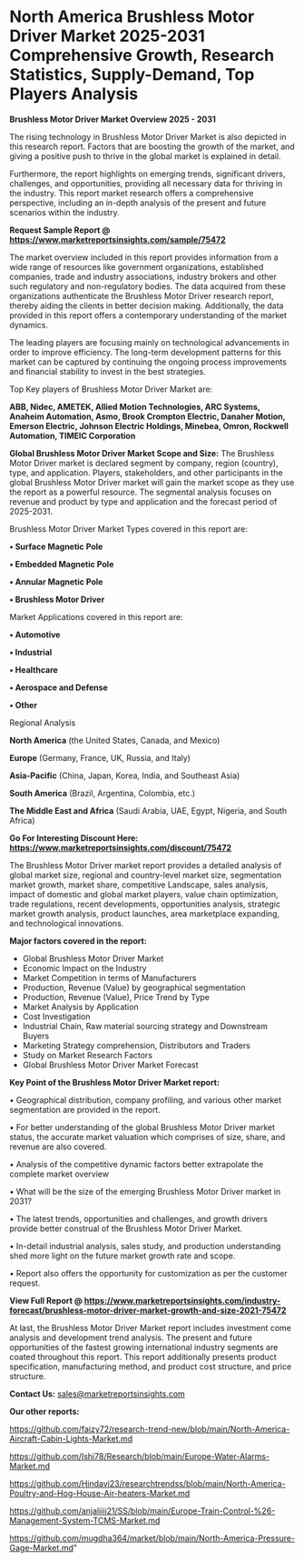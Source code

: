 # North America Brushless Motor Driver Market 2025-2031 Comprehensive Growth, Research Statistics, Supply-Demand,  Top Players Analysis

<Strong> Brushless Motor Driver Market Overview 2025 - 2031</strong>

The rising technology in Brushless Motor Driver Market is also depicted in this research report. Factors that are boosting the growth of the market, and giving a positive push to thrive in the global market is explained in detail.

Furthermore, the report highlights on emerging trends, significant drivers, challenges, and opportunities, providing all necessary data for thriving in the industry. This report market research offers a comprehensive perspective, including an in-depth analysis of the present and future scenarios within the industry.

<strong>Request Sample Report @ <a href=https://www.marketreportsinsights.com/sample/75472>https://www.marketreportsinsights.com/sample/75472</a></strong>

The market overview included in this report provides information from a wide range of resources like government organizations, established companies, trade and industry associations, industry brokers and other such regulatory and non-regulatory bodies. The data acquired from these organizations authenticate the Brushless Motor Driver research report, thereby aiding the clients in better decision making. Additionally, the data provided in this report offers a contemporary understanding of the market dynamics.

The leading players are focusing mainly on technological advancements in order to improve efficiency. The long-term development patterns for this market can be captured by continuing the ongoing process improvements and financial stability to invest in the best strategies.

Top Key players of Brushless Motor Driver Market are:

<strong>ABB, Nidec, AMETEK, Allied Motion Technologies, ARC Systems, Anaheim Automation, Asmo, Brook Crompton Electric, Danaher Motion, Emerson Electric, Johnson Electric Holdings, Minebea, Omron, Rockwell Automation, TIMEIC Corporation</strong>

<strong><b>Global Brushless Motor Driver Market Scope and Size:</b></strong>
The Brushless Motor Driver market is declared segment by company, region (country), type, and application. Players, stakeholders, and other participants in the global Brushless Motor Driver market will gain the market scope as they use the report as a powerful resource. The segmental analysis focuses on revenue and product by type and application and the forecast period of 2025-2031.

Brushless Motor Driver Market Types covered in this report are:

<strong>• Surface Magnetic Pole

• Embedded Magnetic Pole

• Annular Magnetic Pole

• Brushless Motor Driver</strong>

Market Applications covered in this report are:

<strong>• Automotive

• Industrial

• Healthcare

• Aerospace and Defense

• Other</strong> 

Regional Analysis

<strong>North America</strong> (the United States, Canada, and Mexico)

<strong>Europe</strong> (Germany, France, UK, Russia, and Italy)

<strong>Asia-Pacific</strong> (China, Japan, Korea, India, and Southeast Asia)

<strong>South America</strong> (Brazil, Argentina, Colombia, etc.)

<strong>The Middle East and Africa</strong> (Saudi Arabia, UAE, Egypt, Nigeria, and South Africa)

<strong>Go For Interesting Discount Here: <a href=https://www.marketreportsinsights.com/discount/75472>https://www.marketreportsinsights.com/discount/75472</a></strong>

The Brushless Motor Driver market report provides a detailed analysis of global market size, regional and country-level market size, segmentation market growth, market share, competitive Landscape, sales analysis, impact of domestic and global market players, value chain optimization, trade regulations, recent developments, opportunities analysis, strategic market growth analysis, product launches, area marketplace expanding, and technological innovations.

<strong><b>Major factors covered in the report:</b></strong>
<ul>
  <li>Global Brushless Motor Driver Market </li>
  <li>Economic Impact on the Industry</li>
  <li>Market Competition in terms of Manufacturers</li>
  <li>Production, Revenue (Value) by geographical segmentation</li>
  <li>Production, Revenue (Value), Price Trend by Type</li>
  <li>Market Analysis by Application</li>
  <li>Cost Investigation</li>
  <li>Industrial Chain, Raw material sourcing strategy and Downstream Buyers</li>
  <li>Marketing Strategy comprehension, Distributors and Traders</li>
  <li>Study on Market Research Factors</li>
  <li>Global Brushless Motor Driver Market Forecast</li>
</ul>

<strong><b>Key Point of the Brushless Motor Driver Market report:</b></strong>

• Geographical distribution, company profiling, and various other market segmentation are provided in the report.

• For better understanding of the global Brushless Motor Driver market status, the accurate market valuation which comprises of size, share, and revenue are also covered.

• Analysis of the competitive dynamic factors better extrapolate the complete market overview

• What will be the size of the emerging Brushless Motor Driver market in 2031?

• The latest trends, opportunities and challenges, and growth drivers provide better construal of the Brushless Motor Driver Market.

• In-detail industrial analysis, sales study, and production understanding shed more light on the future market growth rate and scope.

• Report also offers the opportunity for customization as per the customer request.

<strong><b>View Full Report @ <a href=https://www.marketreportsinsights.com/industry-forecast/brushless-motor-driver-market-growth-and-size-2021-75472>https://www.marketreportsinsights.com/industry-forecast/brushless-motor-driver-market-growth-and-size-2021-75472</a></b></strong>


At last, the Brushless Motor Driver Market report includes investment come analysis and development trend analysis. The present and future opportunities of the fastest growing international industry segments are coated throughout this report. This report additionally presents product specification, manufacturing method, and product cost structure, and price structure.

<strong>Contact Us:</strong>
sales@marketreportsinsights.com

<strong>Our other reports:</strong>

<a href=https://github.com/faizy72/research-trend-new/blob/main/North-America-Aircraft-Cabin-Lights-Market.md>https://github.com/faizy72/research-trend-new/blob/main/North-America-Aircraft-Cabin-Lights-Market.md</a>

<a href=https://github.com/Ishi78/Research/blob/main/Europe-Water-Alarms-Market.md>https://github.com/Ishi78/Research/blob/main/Europe-Water-Alarms-Market.md</a>

<a href=https://github.com/Hindavi23/researchtrendss/blob/main/North-America-Poultry-and-Hog-House-Air-heaters-Market.md>https://github.com/Hindavi23/researchtrendss/blob/main/North-America-Poultry-and-Hog-House-Air-heaters-Market.md</a>

<a href=https://github.com/anjaliiii21/SS/blob/main/Europe-Train-Control-%26-Management-System-TCMS-Market.md>https://github.com/anjaliiii21/SS/blob/main/Europe-Train-Control-%26-Management-System-TCMS-Market.md</a>

<a href=https://github.com/mugdha364/market/blob/main/North-America-Pressure-Gage-Market.md>https://github.com/mugdha364/market/blob/main/North-America-Pressure-Gage-Market.md</a>"
